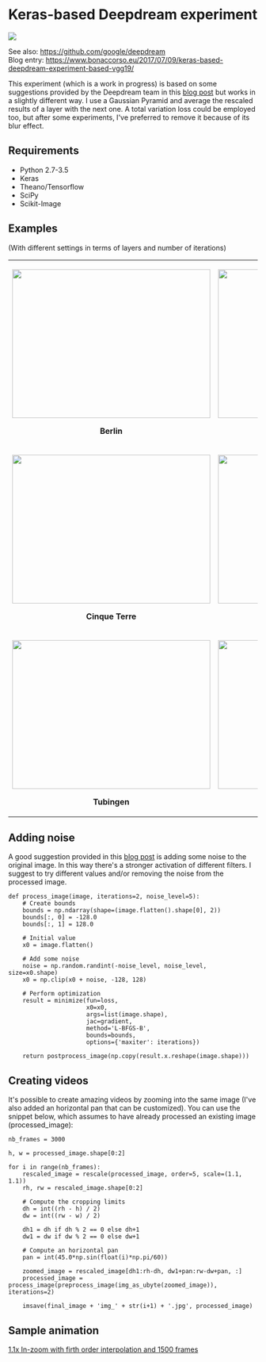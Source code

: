 # Keras-based Deepdream experiment
<img src="https://img.shields.io/github/license/mashape/apistatus.svg?maxAge=2592000"/><br/>

See also: https://github.com/google/deepdream<br/>
Blog entry: https://www.bonaccorso.eu/2017/07/09/keras-based-deepdream-experiment-based-vgg19/<br/>

This experiment (which is a work in progress) is based on some suggestions provided by the Deepdream team in this [blog post](http://googleresearch.blogspot.ch/2015/06/inceptionism-going-deeper-into-neural.html) but works in a slightly different way. I use a Gaussian Pyramid and average the rescaled results of a layer with the next one. A total variation loss could be employed too, but after some experiments, I've preferred to remove it because of its blur effect.

## Requirements
<ul>
<li>Python 2.7-3.5</li>
<li>Keras</li>
<li>Theano/Tensorflow</li>
<li>SciPy</li>
<li>Scikit-Image</li>
</ul>

## Examples
(With different settings in terms of layers and number of iterations)
<table width="100%" align="center">
<tr>
<td width="auto">
<p align="center">
<img src="https://s3-us-west-2.amazonaws.com/keras-deepdream-demo/berlin_dream.jpg" align="center" height="300" width="400">
</p>
<p align="center"><b>Berlin</b></p>
</td>
<td width="auto">
<p align="center">
<img src="https://s3-us-west-2.amazonaws.com/keras-deepdream-demo/berlin_dream_3.jpg" align="center" height="300" width="400">
</p>
<p align="center"><b>Berlin</b></p>
</td>
</tr>
<tr>
<td width="auto">
<p align="center">
<img src="https://s3-us-west-2.amazonaws.com/keras-deepdream-demo/cinque_terre_dream.jpg" align="center" height="300" width="400">
</p>
<p align="center"><b>Cinque Terre</b></p>
</td>
<td width="auto">
<p align="center">
<img src="https://s3-us-west-2.amazonaws.com/keras-deepdream-demo/rome_dream.jpg" align="center" height="300" width="400">
</p>
<p align="center"><b>Rome</b></p>
</td>
</tr>
<tr>
<td width="auto">
<p align="center">
<img src="https://s3-us-west-2.amazonaws.com/keras-deepdream-demo/Tubinga_Dream.jpg" align="center" height="300" width="400">
</p>
<p align="center"><b>Tubingen</b></p>
</td>
<td width="auto">
<p align="center">
<img src="https://s3-us-west-2.amazonaws.com/keras-deepdream-demo/Taj_Dream.jpg" align="center" height="300" width="400">
</p>
<p align="center"><b>Taj Mahal</b></p>
</td>
</tr>
</table>

## Adding noise
A good suggestion provided in this [blog post](http://googleresearch.blogspot.ch/2015/06/inceptionism-going-deeper-into-neural.html) is adding some noise to the original image. In this way there's a stronger activation of different filters. I suggest to try different values and/or removing the noise from the processed image. 
```
def process_image(image, iterations=2, noise_level=5):
    # Create bounds
    bounds = np.ndarray(shape=(image.flatten().shape[0], 2))
    bounds[:, 0] = -128.0
    bounds[:, 1] = 128.0

    # Initial value
    x0 = image.flatten()
    
    # Add some noise
    noise = np.random.randint(-noise_level, noise_level, size=x0.shape)
    x0 = np.clip(x0 + noise, -128, 128)

    # Perform optimization
    result = minimize(fun=loss, 
                      x0=x0, 
                      args=list(image.shape), 
                      jac=gradient, 
                      method='L-BFGS-B', 
                      bounds=bounds, 
                      options={'maxiter': iterations})
    
    return postprocess_image(np.copy(result.x.reshape(image.shape)))
```

## Creating videos
It's possible to create amazing videos by zooming into the same image (I've also added an horizontal pan that can be customized). You can use the snippet below, which assumes to have already processed an existing image (processed_image):
```
nb_frames = 3000

h, w = processed_image.shape[0:2]

for i in range(nb_frames):
    rescaled_image = rescale(processed_image, order=5, scale=(1.1, 1.1))
    rh, rw = rescaled_image.shape[0:2]
    
    # Compute the cropping limits
    dh = int((rh - h) / 2)
    dw = int((rw - w) / 2)
    
    dh1 = dh if dh % 2 == 0 else dh+1
    dw1 = dw if dw % 2 == 0 else dw+1
    
    # Compute an horizontal pan
    pan = int(45.0*np.sin(float(i)*np.pi/60))
    
    zoomed_image = rescaled_image[dh1:rh-dh, dw1+pan:rw-dw+pan, :]
    processed_image = process_image(preprocess_image(img_as_ubyte(zoomed_image)), iterations=2)
    
    imsave(final_image + 'img_' + str(i+1) + '.jpg', processed_image)
```

## Sample animation
[1.1x In-zoom with firth order interpolation and 1500 frames](https://www.youtube.com/watch?v=ppUhPBMj-z0)

